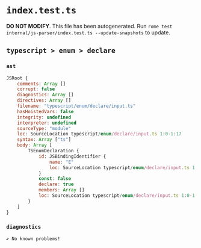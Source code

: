 # `index.test.ts`

**DO NOT MODIFY**. This file has been autogenerated. Run `rome test internal/js-parser/index.test.ts --update-snapshots` to update.

## `typescript > enum > declare`

### `ast`

```javascript
JSRoot {
	comments: Array []
	corrupt: false
	diagnostics: Array []
	directives: Array []
	filename: "typescript/enum/declare/input.ts"
	hasHoistedVars: false
	integrity: undefined
	interpreter: undefined
	sourceType: "module"
	loc: SourceLocation typescript/enum/declare/input.ts 1:0-1:17
	syntax: Array ["ts"]
	body: Array [
		TSEnumDeclaration {
			id: JSBindingIdentifier {
				name: "E"
				loc: SourceLocation typescript/enum/declare/input.ts 1:13-1:14 (E)
			}
			const: false
			declare: true
			members: Array []
			loc: SourceLocation typescript/enum/declare/input.ts 1:0-1:17
		}
	]
}
```

### `diagnostics`

```
✔ No known problems!

```
